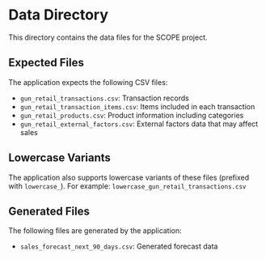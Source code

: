 # Data Directory

This directory contains the data files for the SCOPE project.

## Expected Files

The application expects the following CSV files:

- `gun_retail_transactions.csv`: Transaction records
- `gun_retail_transaction_items.csv`: Items included in each transaction
- `gun_retail_products.csv`: Product information including categories
- `gun_retail_external_factors.csv`: External factors data that may affect sales

## Lowercase Variants

The application also supports lowercase variants of these files (prefixed with `lowercase_`). 
For example: `lowercase_gun_retail_transactions.csv`

## Generated Files

The following files are generated by the application:

- `sales_forecast_next_90_days.csv`: Generated forecast data
